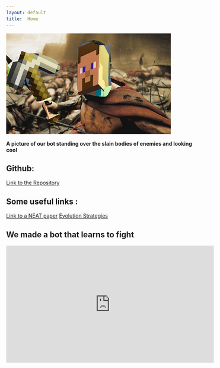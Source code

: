 ```yaml
---
layout: default
title:  Home
---
```


![asdf](pics/pic.png)

**A picture of our bot standing over the slain bodies of enemies and looking cool**


## Github:
[Link to the Repository](https://github.com/UCI-CS-175-Cool-Kids-Club/Neat_Fighter)


## Some useful links :
[Link to a NEAT paper](http://nn.cs.utexas.edu/downloads/papers/stanley.ec02.pdf)
[Evolution Strategies](https://blog.openai.com/evolution-strategies/)

## We made a bot that learns to fight
<iframe width="560" height="315" src="https://www.youtube.com/embed/ND62gIA778U" frameborder="0" allowfullscreen></iframe>
